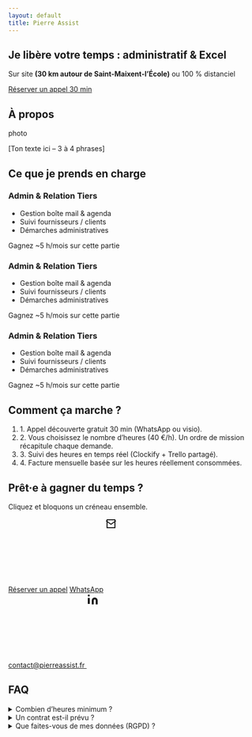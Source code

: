 ```yaml
---
layout: default
title: Pierre Assist
---
```


<section id="intro" class="pt-32 pb-24 bg-hero-gradient text-center">
  <h1 class="text-4xl sm:text-5xl font-extrabold mb-4">
    Je libère votre temps : <span class="text-gray-200">administratif &amp; Excel</span>
  </h1>
  <p class="mb-8 text-lg">
    Sur site <strong>(30 km autour de Saint-Maixent-l’École)</strong> ou 100 % distanciel
  </p>
  <a href="#cta" class="px-8 py-3 bg-gray-100 text-slate-900 font-semibold rounded-full shadow hover:bg-white">
    Réserver un appel 30 min
  </a>
</section>

<section id="about" class="py-24 text-center text-white bg-[url('/assets/desk.jpg')] bg-cover bg-center bg-fixed relative">
  <div class="py-20 container mx-auto px-4 max-w-3xl text-center" data-aos="fade-up">
  <div class="absolute inset-0 bg-gradient-to-br from-indigo-700/80 to-violet-800/80"></div>
  <div class="relative z-10">
<h2 class="text-3xl font-bold mb-6">À propos</h2>
<div class="mx-auto mb-6 w-32 h-32 rounded-full bg-slate-800 flex items-center justify-center text-gray-500">photo</div>
<p class="text-gray-300">[Ton texte ici&nbsp;– 3&nbsp;à&nbsp;4 phrases]</p>
  </div>
  </div>
</section>

<section id="services" class="py-20 container mx-auto px-4">
  <h2 class="text-3xl font-bold text-center mb-12">Ce que je prends en charge</h2>

  <div class="grid md:grid-cols-3 gap-6">
    <!-- carte -->
   <div class="bg-slate-800 rounded-lg p-6 flex flex-col items-start text-center
            space-y-3 min-h-[260px] transition hover:-translate-y-1 hover:shadow-lg">

  <!-- icône -->
  <i data-lucide="inbox" class="w-8 h-8 text-indigo-400"></i>

  <!-- titre -->
  <h3 class="text-xl font-semibold">Admin &amp; Relation Tiers</h3>

  <!-- liste -->
  <ul class="list-disc list-inside text-gray-300 flex-1 space-y-1">
    <li>Gestion boîte mail &amp; agenda</li>
    <li>Suivi fournisseurs / clients</li>
    <li>Démarches administratives</li>
  </ul>

  <!-- phrase valeur -->
  <p class="text-sm text-indigo-400 italic">
    Gagnez ~5&nbsp;h/mois sur cette partie
  </p>
</div>
  <!-- carte -->
   <div class="bg-slate-800 rounded-lg p-6 flex flex-col items-start text-center
            space-y-3 min-h-[260px] transition hover:-translate-y-1 hover:shadow-lg">

  <!-- icône -->
  <i data-lucide="inbox" class="w-8 h-8 text-indigo-400"></i>

  <!-- titre -->
  <h3 class="text-xl font-semibold">Admin &amp; Relation Tiers</h3>

  <!-- liste -->
  <ul class="list-disc list-inside text-gray-300 flex-1 space-y-1">
    <li>Gestion boîte mail &amp; agenda</li>
    <li>Suivi fournisseurs / clients</li>
    <li>Démarches administratives</li>
  </ul>

  <!-- phrase valeur -->
  <p class="text-sm text-indigo-400 italic">
    Gagnez ~5&nbsp;h/mois sur cette partie
  </p>
</div>
<!-- carte -->
   <div class="bg-slate-800 rounded-lg p-6 flex flex-col items-start text-center
            space-y-3 min-h-[260px] transition hover:-translate-y-1 hover:shadow-lg">

  <!-- icône -->
  <i data-lucide="inbox" class="w-8 h-8 text-indigo-400"></i>

  <!-- titre -->
  <h3 class="text-xl font-semibold">Admin &amp; Relation Tiers</h3>

  <!-- liste -->
  <ul class="list-disc list-inside text-gray-300 flex-1 space-y-1">
    <li>Gestion boîte mail &amp; agenda</li>
    <li>Suivi fournisseurs / clients</li>
    <li>Démarches administratives</li>
  </ul>

  <!-- phrase valeur -->
  <p class="text-sm text-indigo-400 italic">
    Gagnez ~5&nbsp;h/mois sur cette partie
  </p>
</div>
</div>
</section>

<section id="process" class="py-16 bg-slate-800">
  <div class="container mx-auto px-4">
    <h2 class="text-3xl font-bold mb-8 text-center">Comment ça marche ?</h2>
    <ol class="space-y-4 max-w-3xl mx-auto">
      <li><span class="font-semibold text-indigo-400">1.</span> Appel découverte gratuit 30 min (WhatsApp ou visio).</li>
      <li><span class="font-semibold text-indigo-400">2.</span> Vous choisissez le nombre d’heures (40 €/h). Un ordre de mission récapitule chaque demande.</li>
      <li><span class="font-semibold text-indigo-400">3.</span> Suivi des heures en temps réel (Clockify + Trello partagé).</li>
      <li><span class="font-semibold text-indigo-400">4.</span> Facture mensuelle basée sur les heures réellement consommées.</li>
    </ol>
  </div>
</section>

<section id="cta" class="py-20 text-center">
  <h2 class="text-3xl font-bold mb-4">Prêt·e à gagner du temps&nbsp;?</h2>
  <p class="mb-8">Cliquez et bloquons un créneau ensemble.</p>
  <div class="flex flex-col sm:flex-row justify-center items-center gap-4">
  <a href="https://calendly.com/…" class="px-6 py-3 bg-indigo-500 rounded-full font-semibold hover:bg-indigo-600">Réserver un appel</a>
  <a href="https://wa.me/33600000000" class="px-6 py-3 border border-indigo-400 rounded-full hover:bg-indigo-600 hover:border-transparent">WhatsApp</a>
  <a href="mailto:contact@pierreassist.fr" class="inline-flex items-center gap-2 text-gray-300 hover:text-white">
    <svg class="h-5 w-5" fill="none" stroke="currentColor" stroke-width="2">
      <path d="M4 4h16v16H4z"></path><polyline points="22,6 12,13 2,6"></polyline>
    </svg>
    contact@pierreassist.fr
  </a>
  <a href="https://www.linkedin.com/in/tonprofil" class="text-gray-300 hover:text-white">
    <svg class="h-5 w-5" fill="currentColor"><path d="M16 8a6 6 0 0 1 6 6v8h-4v-8a2 2 0 0 0-4 0v8h-4v-8a6 6 0 0 1 6-6z"/><rect x="2" y="9" width="4" height="12"/><circle cx="4" cy="4" r="2"/></svg>
  </a>
</div>
</section>

<section id="faq" class="py-16 bg-slate-800" data-aos="fade-up">
  <div class="container mx-auto px-4 max-w-3xl">
    <h2 class="text-2xl font-bold mb-6 text-center">FAQ</h2>
    <details class="mb-4">
      <summary class="cursor-pointer font-semibold">Combien d’heures minimum&nbsp;?</summary>
      <p class="mt-2 text-gray-300">Je facture à l’heure. Aucune quantité minimale&nbsp;; vous ne payez que le temps réellement consommé.</p>
    </details>
    <details class="mb-4"><summary class="cursor-pointer font-semibold">Un contrat est-il prévu&nbsp;?
    </summary>
      <p class="mt-2 text-gray-300">Oui : une lettre de mission-cadre + un ordre de mission par demande. Pas de surprise tarifaire.</p></details><details><summary class="cursor-pointer font-semibold">Que faites-vous de mes données (RGPD)&nbsp;?</summary><p class="mt-2 text-gray-300">Accès chiffré via Bitwarden, stockage OneDrive UE, destruction à la fin de mission. Voir CGV § 6.</p>
      </details>
  </div>
</section>
